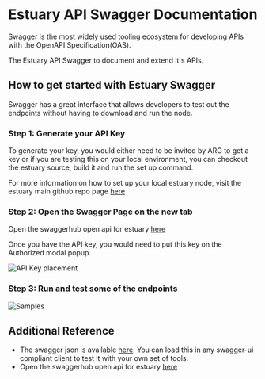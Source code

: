 # Estuary API Swagger Documentation

Swagger is the most widely used tooling ecosystem for developing APIs with the OpenAPI Specification(OAS).

The Estuary API Swagger to document and extend it's APIs. 

## How to get started with Estuary Swagger

Swagger has a great interface that allows developers to test out the endpoints without having to download and run the node. 

### Step 1: Generate your API Key
To generate your key, you would either need to be invited by ARG to get a key or if you are testing this on your local environment, you can checkout the estuary source, build it and run the set up command.

For more information on how to set up your local estuary node, visit the estuary main github repo page [here](https://github.com/application-research/estuary)

### Step 2: Open the Swagger Page on the new tab

Open the swaggerhub open api for estuary [here](https://app.swaggerhub.com/apis-docs/alvin-reyes/estuary-api/1.0.0)

Once you have the API key, you would need to put this key on the Authorized modal popup.

 ![API Key placement](static/swagger/api_key_here.png)

### Step 3: Run and test some of the endpoints

![Samples](static/swagger/sample_1.png)

## Additional Reference
- The swagger json is available [here](https://raw.githubusercontent.com/alvin-reyes/estuary-api-swag/main/docs/swagger.yaml). You can load this in any swagger-ui compliant client to test it with your own set of tools.
- Open the swaggerhub open api for estuary [here](https://app.swaggerhub.com/apis/alvin-reyes/estuary-api/1.0.0)